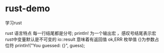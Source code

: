 # rust-demo
学习rust


rust 语言特点
    每一行结尾都是分号;
    println! 为一个输出宏 ，感叹号结尾表示宏
    rust中变量默认是不可变的
    io::result 意味着有返回值 ok,ERR 枚举值
    {}为参数占位符  println!("You guessed: {}", guess);

